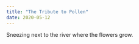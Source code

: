 ```yaml
---
title: "The Tribute to Pollen"
date: 2020-05-12
---
```


Sneezing next to the river where the flowers grow.

